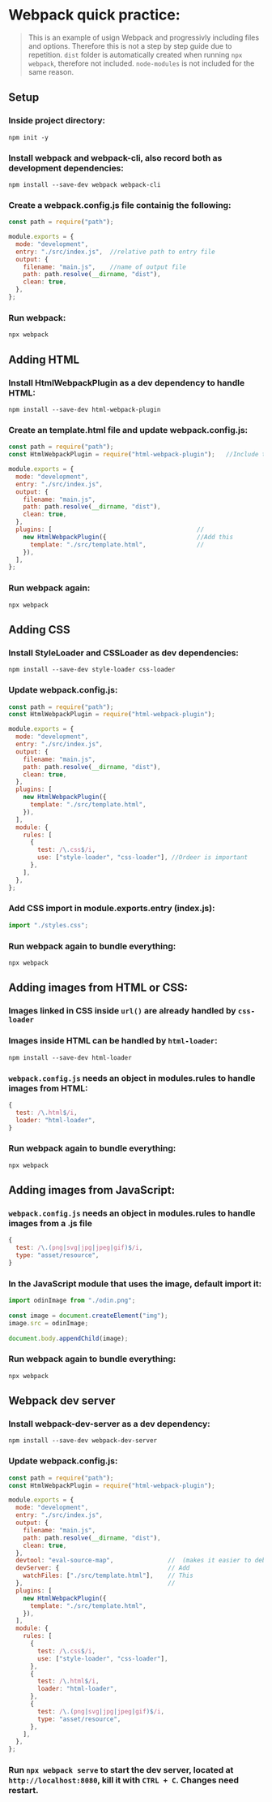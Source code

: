 # **Webpack quick practice:**
>This is an example of usign Webpack and progressivly including files and options.
>Therefore this is not a step by step guide due to repetition.
>`dist` folder is automatically created when running `npx webpack`, therefore not included.
>`node-modules` is not included for the same reason.


## Setup

### Inside project directory:
`npm init -y`

### Install webpack and webpack-cli, also record both as development dependencies:
`npm install --save-dev webpack webpack-cli`

### Create a webpack.config.js file containig the following:
```javascript
const path = require("path");

module.exports = {
  mode: "development",
  entry: "./src/index.js",  //relative path to entry file
  output: {
    filename: "main.js",    //name of output file
    path: path.resolve(__dirname, "dist"),
    clean: true,
  },
};
```

### Run webpack:
`npx webpack`


## Adding HTML

### Install HtmlWebpackPlugin as a dev dependency to handle HTML:
`npm install --save-dev html-webpack-plugin`

### Create an template.html file and update webpack.config.js:
```javascript
const path = require("path");
const HtmlWebpackPlugin = require("html-webpack-plugin");   //Include this

module.exports = {
  mode: "development",
  entry: "./src/index.js",
  output: {
    filename: "main.js",
    path: path.resolve(__dirname, "dist"),
    clean: true,
  },
  plugins: [                                        //
    new HtmlWebpackPlugin({                         //Add this
      template: "./src/template.html",              //
    }),
  ],
};
```

### Run webpack again:
`npx webpack`


## Adding CSS

### Install StyleLoader and CSSLoader as dev dependencies:
`npm install --save-dev style-loader css-loader`

### Update webpack.config.js:
```javascript
const path = require("path");
const HtmlWebpackPlugin = require("html-webpack-plugin");

module.exports = {
  mode: "development",
  entry: "./src/index.js",
  output: {
    filename: "main.js",
    path: path.resolve(__dirname, "dist"),
    clean: true,
  },
  plugins: [
    new HtmlWebpackPlugin({
      template: "./src/template.html",
    }),
  ],
  module: {
    rules: [
      {
        test: /\.css$/i,
        use: ["style-loader", "css-loader"], //Ordeer is important
      },
    ],
  },
};
```

### Add CSS import in module.exports.entry (index.js):
```javascript
import "./styles.css";
```

### Run webpack again to bundle everything:
`npx webpack`


## Adding images from HTML or CSS:

### Images linked in CSS inside `url()` are already handled by `css-loader`

### Images inside HTML can be handled by `html-loader`:
`npm install --save-dev html-loader`

### `webpack.config.js` needs an object in modules.rules to handle images from HTML:
```javascript
{
  test: /\.html$/i,
  loader: "html-loader",
}
```

### Run webpack again to bundle everything:
`npx webpack`


## Adding images from JavaScript:

### `webpack.config.js` needs an object in modules.rules to handle images from a .js file
```javascript
{
  test: /\.(png|svg|jpg|jpeg|gif)$/i,
  type: "asset/resource",
}
```

### In the JavaScript module that uses the image, default import it:
```javascript
import odinImage from "./odin.png";
   
const image = document.createElement("img");
image.src = odinImage;
   
document.body.appendChild(image);
```

### Run webpack again to bundle everything:
`npx webpack`

## Webpack dev server

### Install webpack-dev-server as a dev dependency:
`npm install --save-dev webpack-dev-server`

### Update webpack.config.js:
```javascript
const path = require("path");
const HtmlWebpackPlugin = require("html-webpack-plugin");

module.exports = {
  mode: "development",
  entry: "./src/index.js",
  output: {
    filename: "main.js",
    path: path.resolve(__dirname, "dist"),
    clean: true,
  },
  devtool: "eval-source-map",               //  (makes it easier to debug by adding correct line numbers)
  devServer: {                              // Add
    watchFiles: ["./src/template.html"],    // This
  },                                        //
  plugins: [
    new HtmlWebpackPlugin({
      template: "./src/template.html",
    }),
  ],
  module: {
    rules: [
      {
        test: /\.css$/i,
        use: ["style-loader", "css-loader"],
      },
      {
        test: /\.html$/i,
        loader: "html-loader",
      },
      {
        test: /\.(png|svg|jpg|jpeg|gif)$/i,
        type: "asset/resource",
      },
    ],
  },
};
```

### Run `npx webpack serve` to start the dev server, located at `http://localhost:8080`, kill it with `CTRL + C`. Changes need restart.






